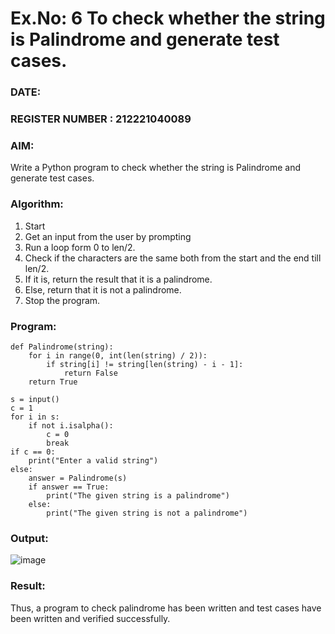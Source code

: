 # Ex.No: 6 To check whether the string is Palindrome and generate test cases.

### DATE:                                                                            
### REGISTER NUMBER : 212221040089
### AIM: 
Write a Python program to check whether the string is Palindrome and generate test cases. 

### Algorithm:
1. Start
2. Get an input from the user by prompting 
3. Run a loop form 0 to len/2.
4. Check if the characters are the same both from the start and the end till len/2. 
5. If it is, return the result that it is a palindrome.
6. Else, return that it is not a palindrome. 
7. Stop the program.

### Program:
~~~
def Palindrome(string):
    for i in range(0, int(len(string) / 2)):
        if string[i] != string[len(string) - i - 1]:
            return False
    return True

s = input()
c = 1
for i in s:
    if not i.isalpha():
        c = 0
        break  
if c == 0:
    print("Enter a valid string")
else:
    answer = Palindrome(s)
    if answer == True:
        print("The given string is a palindrome")
    else:
        print("The given string is not a palindrome")
~~~

### Output:
![image](https://github.com/user-attachments/assets/7d81c620-76cb-4f41-88b4-f6ef4cb086ed)



### Result:
Thus, a program to check palindrome has been written and test cases have been written and verified successfully.
